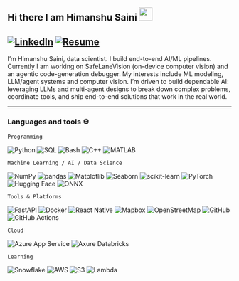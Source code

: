 ## Hi there I am Himanshu Saini <img src="https://raw.githubusercontent.com/MartinHeinz/MartinHeinz/master/wave.gif" width="30px">

[![LinkedIn](https://img.shields.io/badge/linkedin-%230077B5.svg?style=for-the-badge&logo=linkedin&logoColor=white)](https://www.linkedin.com/in/sainihimanshu/) [![Resume](https://img.shields.io/badge/Resume-Download-2ea44f?logo=adobeacrobatreader&logoColor=fff)](https://github.com/himanshusaini11/himanshusaini11/blob/main/HSaini_DS.pdf)
---

I’m Himanshu Saini, data scientist. I build end-to-end AI/ML pipelines. Currently I am working on SafeLaneVision (on-device computer vision) and an agentic code-generation debugger. My interests include ML modeling, LLM/agent systems and computer vision. I’m driven to build dependable AI: leveraging LLMs and multi-agent designs to break down complex problems, coordinate tools, and ship end-to-end solutions that work in the real world.

---

### Languages and tools ⚙️
<!-- For more icons please follow  https://github.com/MikeCodesDotNET/ColoredBadges -->
`Programming`

![Python](https://img.shields.io/badge/Python-3776AB?logo=python&logoColor=fff) ![SQL](https://img.shields.io/badge/SQL-336791?logoColor=fff) ![Bash](https://img.shields.io/badge/Bash-121011?logo=gnubash&logoColor=fff) ![C++](https://img.shields.io/badge/C++-00599C?logo=c%2B%2B&logoColor=fff) ![MATLAB](https://img.shields.io/badge/MATLAB-0076A8?logo=mathworks&logoColor=fff)

`Machine Learning / AI / Data Science`

![NumPy](https://img.shields.io/badge/NumPy-013243?logo=numpy&logoColor=fff) ![pandas](https://img.shields.io/badge/pandas-150458?logo=pandas&logoColor=fff)
![Matplotlib](https://img.shields.io/badge/Matplotlib-11557c?logo=matplotlib&logoColor=fff) ![Seaborn](https://img.shields.io/badge/Seaborn-4C8CBF?logo=seaborn&logoColor=fff) ![scikit-learn](https://img.shields.io/badge/scikit--learn-F7931E?logo=scikitlearn&logoColor=fff) ![PyTorch](https://img.shields.io/badge/PyTorch-EE4C2C?logo=pytorch&logoColor=fff) ![Hugging Face](https://img.shields.io/badge/Hugging%20Face-FFD21E?logo=huggingface&logoColor=000) ![ONNX](https://img.shields.io/badge/ONNX-005CED?logo=onnx&logoColor=fff)

`Tools & Platforms`

![FastAPI](https://img.shields.io/badge/FastAPI-009688?logo=fastapi&logoColor=fff) ![Docker](https://img.shields.io/badge/Docker-2496ED?logo=docker&logoColor=fff) ![React Native](https://img.shields.io/badge/React%20Native-61DAFB?logo=react&logoColor=000) ![Mapbox](https://img.shields.io/badge/Mapbox-000000?logo=mapbox&logoColor=fff) ![OpenStreetMap](https://img.shields.io/badge/OpenStreetMap-7EBC6F?logo=openstreetmap&logoColor=fff) ![GitHub](https://img.shields.io/badge/GitHub-181717?logo=github&logoColor=fff) ![GitHub Actions](https://img.shields.io/badge/GitHub%20Actions-2088FF?logo=githubactions&logoColor=fff)
<!-- ![Redis](https://img.shields.io/badge/Redis-DC382D?logo=redis&logoColor=fff) -->

`Cloud`

![Azure App Service](https://img.shields.io/badge/Azure-0078D4?logo=microsoftazure&logoColor=fff) ![Axure Databricks](https://img.shields.io/badge/Databricks-FF3621?logo=databricks&logoColor=fff)

`Learning`

![Snowflake](https://img.shields.io/badge/Snowflake-29B5E8?logo=snowflake&logoColor=fff) ![AWS](https://img.shields.io/badge/AWS-232F3E?logo=amazonaws&logoColor=fff) ![S3](https://img.shields.io/badge/Amazon%20S3-569A31?logo=amazons3&logoColor=fff) ![Lambda](https://img.shields.io/badge/AWS%20Lambda-FF9900?logo=awslambda&logoColor=fff)

<!--
**himanshusaini11/himanshusaini11** is a ✨ _special_ ✨ repository because its `README.md` (this file) appears on your GitHub profile.

Here are some ideas to get you started:

- 🔭 I’m currently working on ...
- 🌱 I’m currently learning ...
- 👯 I’m looking to collaborate on ...
- 🤔 I’m looking for help with ...
- 💬 Ask me about ...
- 📫 How to reach me: ...
- 😄 Pronouns: ...
- ⚡ Fun fact: ...
-->
